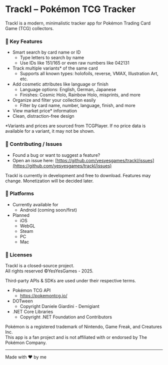 # Trackl – Pokémon TCG Tracker

Trackl is a modern, minimalistic tracker app for Pokémon Trading Card Game (TCG) collectors.

### 🧩 Key Features
- Smart search by card name or ID
  - Type letters to search by name
  - Use IDs like 151/165 or even raw numbers like 042131
- Track multiple variants* of the same card
  - Supports all known types: holofoils, reverse, VMAX, Illustration Art, etc.
- Add cosmetic attributes like language or finish
  - Language options: English, German, Japanese
  - Finishes: Cosmic Holo, Rainbow Holo, misprints, and more
- Organize and filter your collection easily
  - Filter by card name, number, language, finish, and more
- View market price* information
- Clean, distraction-free design

*Variants and prices are sourced from TCGPlayer. If no price data is available for a variant, it may not be shown.

### 🤝 Contributing / Issues
- Found a bug or want to suggest a feature?
- Open an issue here: [https://github.com/yesyesgames/trackl/issues](https://github.com/yesyesgames/trackl/issues)

Trackl is currently in development and free to download. Features may change. Monetization will be decided later.

### 📱 Platforms  
- Currently available for
  - Android (coming soon/first)
- Planned
  - iOS
  - WebGL
  - Steam
  - PC
  - Mac
 
### 📄 Licenses
Trackl is a closed-source project.  
All rights reserved ©YesYesGames - 2025.

Third-party APIs & SDKs are used under their respective terms.
- Pokémon TCG API
  - https://pokemontcg.io/
- DOTween
  - Copyright Daniele Giardini - Demigiant
- .NET Core Libraries
  - Copyright .NET Foundation and Contributors

Pokémon is a registered trademark of Nintendo, Game Freak, and Creatures Inc.  
This app is a fan project and is not affiliated with or endorsed by The Pokémon Company.


---

Made with ❤️ by me

